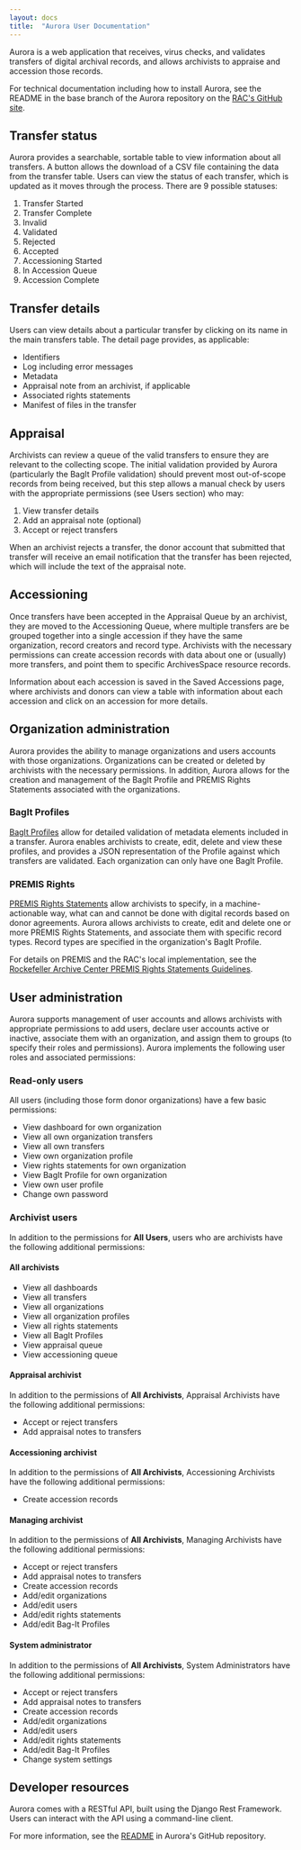 ```yaml
---
layout: docs
title:  "Aurora User Documentation"
---
```


Aurora is a web application that receives, virus checks, and validates transfers of digital archival records, and allows archivists to appraise and accession those records.

For technical documentation including how to install Aurora, see the README in the base branch of the Aurora repository on the [RAC's GitHub site](https://github.com/RockefellerArchiveCenter).

## Transfer status

Aurora provides a searchable, sortable table to view information about all transfers. A button allows the download of a CSV file containing the data from the transfer table. Users can view the status of each transfer, which is updated as it moves through the process. There are 9 possible statuses:

1. Transfer Started
2. Transfer Complete
3. Invalid
4. Validated
5. Rejected
6. Accepted
7. Accessioning Started
8. In Accession Queue
9. Accession Complete

## Transfer details

Users can view details about a particular transfer by clicking on its name in the main transfers table. The detail page provides, as applicable:
- Identifiers
- Log including error messages
- Metadata
- Appraisal note from an archivist, if applicable
- Associated rights statements
- Manifest of files in the transfer

## Appraisal
Archivists can review a queue of the valid transfers to ensure they are relevant to the collecting scope. The initial validation provided by Aurora (particularly the BagIt Profile validation) should prevent most out-of-scope records from being received, but this step allows a manual check by users with the appropriate permissions (see Users section) who may:

1. View transfer details
2. Add an appraisal note (optional)
3. Accept or reject transfers

When an archivist rejects a transfer, the donor account that submitted that transfer will receive an email notification that the transfer has been rejected, which will include the text of the appraisal note.

## Accessioning
Once transfers have been accepted in the Appraisal Queue by an archivist, they are moved to the Accessioning Queue, where multiple transfers are be grouped together into a single accession if they have the same organization, record creators and record type. Archivists with the necessary permissions can create accession records with data about one or (usually) more transfers, and point them to specific ArchivesSpace resource records.

Information about each accession is saved in the Saved Accessions page, where archivists and donors can view a table with information about each accession and click on an accession for more details.

## Organization administration
Aurora provides the ability to manage organizations and users accounts with those organizations. Organizations can be created or deleted by archivists with the necessary permissions. In addition, Aurora allows for the creation and management of the BagIt Profile and PREMIS Rights Statements associated with the organizations.

### BagIt Profiles

[BagIt Profiles](https://github.com/bagit-profiles/bagit-profiles) allow for detailed validation of metadata elements included in a transfer. Aurora enables archivists to create, edit, delete and view these profiles, and provides a JSON representation of the Profile against which transfers are validated. Each organization can only have one BagIt Profile.

### PREMIS Rights
[PREMIS Rights Statements](https://www.loc.gov/standards/premis/understanding-premis.pdf) allow archivists to specify, in a machine-actionable way, what can and cannot be done with digital records based on donor agreements. Aurora allows archivists to create, edit and delete one or more PREMIS Rights Statements, and associate them with specific record types. Record types are specified in the organization's BagIt Profile.

For details on PREMIS and the RAC's local implementation, see the [Rockefeller Archive Center PREMIS Rights Statements Guidelines](http://docs.rockarch.org/premis-rights-guidelines/).

## User administration
Aurora supports management of user accounts and allows archivists with appropriate permissions to add users, declare user accounts active or inactive, associate them with an organization, and assign them to groups (to specify their roles and permissions). Aurora implements the following user roles and associated permissions:

### Read-only users

All users (including those form donor organizations) have a few basic permissions:

*  View dashboard for own organization
*  View all own organization transfers
*  View all own transfers
*  View own organization profile
*  View rights statements for own organization
*  View BagIt Profile for own organization
*  View own user profile
*  Change own password

### Archivist users

In addition to the permissions for **All Users**, users who are archivists have the following additional permissions:

#### All archivists
*  View all dashboards
*  View all transfers
*  View all organizations
*  View all organization profiles
*  View all rights statements
*  View all BagIt Profiles
*  View appraisal queue
*  View accessioning queue

#### Appraisal archivist

In addition to the permissions of **All Archivists**, Appraisal Archivists have the following additional permissions:

*  Accept or reject transfers
*  Add appraisal notes to transfers

#### Accessioning archivist

In addition to the permissions of **All Archivists**, Accessioning Archivists have the following additional permissions:

*  Create accession records

#### Managing archivist

In addition to the permissions of **All Archivists**, Managing Archivists have the following additional permissions:

*  Accept or reject transfers
*  Add appraisal notes to transfers
*  Create accession records
*  Add/edit organizations
*  Add/edit users
*  Add/edit rights statements
*  Add/edit Bag-It Profiles

#### System administrator

In addition to the permissions of **All Archivists**, System Administrators have the following additional permissions:

*  Accept or reject transfers
*  Add appraisal notes to transfers
*  Create accession records
*  Add/edit organizations
*  Add/edit users
*  Add/edit rights statements
*  Add/edit Bag-It Profiles
*  Change system settings

## Developer resources

Aurora comes with a RESTful API, built using the Django Rest Framework. Users can interact with the API using a command-line client.

For more information, see the [README](https://github.com/RockefellerArchiveCenter/aurora/blob/base/README.md) in Aurora's GitHub repository.
